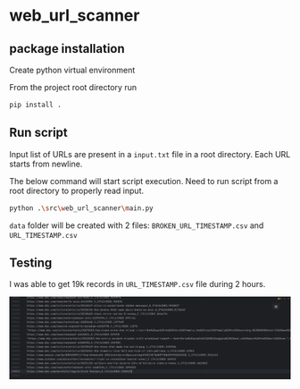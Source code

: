 # web_url_scanner

## package installation
Create python virtual environment

From the project root directory run

```bash
pip install .
```

## Run script
Input list of URLs are present in a `input.txt` file in a root directory. Each URL starts from newline.

The below command will start script execution. Need to run script from a root directory to properly read input.
```bash
python .\src\web_url_scanner\main.py
```

`data` folder will be created with 2 files: `BROKEN_URL_TIMESTAMP.csv` and `URL_TIMESTAMP.csv`


## Testing

I was able to get 19k records in `URL_TIMESTAMP.csv` file during 2 hours.

![img.png](img.png)
